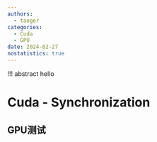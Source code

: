 ```yaml
---
authors:
  - taoger
categories:
  - Cuda
  - GPU
date: 2024-02-27
nostatistics: true
---
```


!!! abstract
    hello

<!-- more -->

# Cuda - Synchronization

## GPU测试
